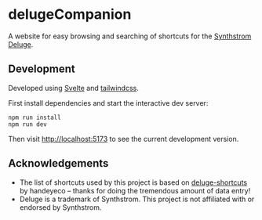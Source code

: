 # delugeCompanion

A website for easy browsing and searching of shortcuts for the [Synthstrom Deluge][].

[Synthstrom Deluge]: https://synthstrom.com/product/deluge/

## Development

Developed using [Svelte][] and [tailwindcss][].

First install dependencies and start the interactive dev server:
```shell
npm run install
npm run dev
```

Then visit [http://localhost:5173](http://localhost:5173) to see the current development version.

[Svelte]: https://svelte.dev/
[tailwindcss]: https://tailwindcss.com/

## Acknowledgements

* The list of shortcuts used by this project is based on [deluge-shortcuts][] by handeyeco – thanks for doing the tremendous 
  amount of data entry!
* Deluge is a trademark of Synthstrom. This project is not affiliated with or endorsed by Synthstrom.

[deluge-shortcuts]: https://github.com/handeyeco/deluge-shortcuts